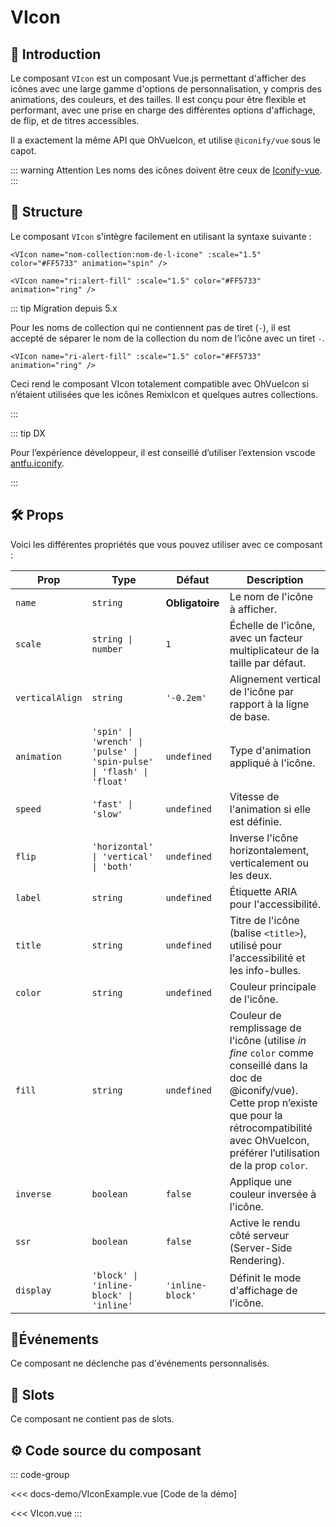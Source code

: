 # VIcon

## 🌟 Introduction

Le composant `VIcon` est un composant Vue.js permettant d'afficher des icônes avec une large gamme d'options de personnalisation, y compris des animations, des couleurs, et des tailles. Il est conçu pour être flexible et performant, avec une prise en charge des différentes options d'affichage, de flip, et de titres accessibles.

Il a exactement la même API que OhVueIcon, et utilise `@iconify/vue` sous le capot.

::: warning Attention
Les noms des icônes doivent être ceux de [Iconify-vue](https://icon-sets.iconify.design/).
:::

## 📐 Structure

Le composant `VIcon` s'intègre facilement en utilisant la syntaxe suivante :

```vue
<VIcon name="nom-collection:nom-de-l-icone" :scale="1.5" color="#FF5733" animation="spin" />
```

```vue
<VIcon name="ri:alert-fill" :scale="1.5" color="#FF5733" animation="ring" />
```

::: tip Migration depuis 5.x

Pour les noms de collection qui ne contiennent pas de tiret (`-`), il est accepté de séparer le nom de la collection du nom de l’icône avec un tiret `-`.

```vue
<VIcon name="ri-alert-fill" :scale="1.5" color="#FF5733" animation="ring" />
```

Ceci rend le composant VIcon totalement compatible avec OhVueIcon si n’étaient utilisées que les icônes RemixIcon et quelques autres collections.

:::

::: tip DX

Pour l’expérience développeur, il est conseillé d’utiliser l’extension vscode [antfu.iconify](https://marketplace.visualstudio.com/items?itemName=antfu.iconify).

:::

## 🛠️ Props

Voici les différentes propriétés que vous pouvez utiliser avec ce composant :

| Prop           | Type                                | Défaut          | Description                                                                                                                                              |
|----------------|-------------------------------------|-----------------|----------------------------------------------------------------------------------------------------------------------------------------------------------|
| `name`         | `string`                            | **Obligatoire** | Le nom de l'icône à afficher.                                                                                                                             |
| `scale`        | `string \| number`                  | `1`             | Échelle de l'icône, avec un facteur multiplicateur de la taille par défaut.                                                                               |
| `verticalAlign`| `string`                            | `'-0.2em'`      | Alignement vertical de l'icône par rapport à la ligne de base.                                                                                           |
| `animation`    | `'spin' \| 'wrench' \| 'pulse' \| 'spin-pulse' \| 'flash' \| 'float'` | `undefined` | Type d'animation appliqué à l'icône.                                                                                                                     |
| `speed`        | `'fast' \| 'slow'`                  | `undefined`     | Vitesse de l'animation si elle est définie.                                                                                                              |
| `flip`         | `'horizontal' \| 'vertical' \| 'both'` | `undefined`  | Inverse l'icône horizontalement, verticalement ou les deux.                                                                                               |
| `label`        | `string`                            | `undefined`     | Étiquette ARIA pour l'accessibilité.                                                                                                                     |
| `title`        | `string`                            | `undefined`     | Titre de l'icône (balise `<title>`), utilisé pour l'accessibilité et les info-bulles.                                                                     |
| `color`        | `string`                            | `undefined`     | Couleur principale de l'icône.                                                                                                                           |
| `fill`         | `string`                            | `undefined`     | Couleur de remplissage de l'icône (utilise *in fine* `color` comme conseillé dans la doc de @iconify/vue). Cette prop n’existe que pour la rétrocompatibilité avec OhVueIcon, préférer l’utilisation de la prop `color`.                                                                                                                      |
| `inverse`      | `boolean`                           | `false`         | Applique une couleur inversée à l'icône.                                                                                                                 |
| `ssr`          | `boolean`                           | `false`         | Active le rendu côté serveur (Server-Side Rendering).                                                                                                     |
| `display`      | `'block' \| 'inline-block' \| 'inline'` | `'inline-block'` | Définit le mode d'affichage de l'icône.                                                                                                                |

## 📡Événements

Ce composant ne déclenche pas d'événements personnalisés.

## 🧩 Slots

Ce composant ne contient pas de slots.

## ⚙️ Code source du composant

::: code-group

<Story data-title="Démo" min-h="600px">
  <VIconExample />
</Story>

<<< docs-demo/VIconExample.vue [Code de la démo]

<<< VIcon.vue
:::

<script setup lang="ts">
import VIconExample from './docs-demo/VIconExample.vue'
</script>
